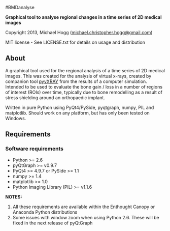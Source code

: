 #BMDanalyse

**Graphical tool to analyse regional changes in a time series of 2D medical images**

Copyright 2013, Michael Hogg (michael.christopher.hogg@gmail.com)

MIT license - See LICENSE.txt for details on usage and distribution

## About

A graphical tool used for the regional analysis of a time series of 2D medical images. This was created for the analysis of virtual x-rays, created by companion tool [pyvXRAY](https://github.com/mhogg/pyvxray) from the results of a computer simulation. Intended to be used to evaluate the bone gain / loss in a number of regions of interest (ROIs) over time, typically due to bone remodelling as a result of stress shielding around an orthopaedic implant.

Written in pure Python using PyQt4/PySide, pyqtgraph, numpy, PIL and matplotlib. Should work on any platform, but has only been tested on Windows.

## Requirements

### Software requirements

* Python >= 2.6
* pyQtGraph >= v0.9.7
* PyQt4 >= 4.9.7 or PySide >= 1.1
* numpy >= 1.4
* matplotlib >= 1.0
* Python Imaging Library (PIL) >= v1.1.6

**NOTES:**

1.  All these requirements are available within the Enthought Canopy or Anaconda Python distributions
2.  Some issues with window zoom when using Python 2.6. These will be fixed in the next release of pyQtGraph
